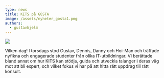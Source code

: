 ```yaml
---
type: news
title: KITS på GÖSTA
image: /assets/nyheter_gosta1.png
authors:
  - gustavhjelm
---
```

![](/assets/nyheter_gosta.jpeg)

Vilken dag! I torsdags stod Gustav, Dennis, Danny och Hoi-Man [](https://www.linkedin.com/in/ACoAACXH98gBMPUsMwSF2CkXyA4gknQRTz82sD0)och träffade nyfikna och engagerade studenter från olika IT-utbildningar. Vi berättade bland annat om hur KITS kan stödja, guida och utveckla talanger i deras väg mot att bli expert, och vilket fokus vi har på att hitta rätt uppdrag till rätt konsult.